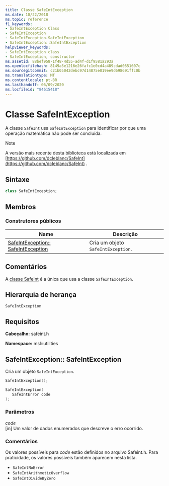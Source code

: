 ```yaml
---
title: Classe SafeIntException
ms.date: 10/22/2018
ms.topic: reference
f1_keywords:
- SafeIntException Class
- SafeIntException
- SafeIntException.SafeIntException
- SafeIntException::SafeIntException
helpviewer_keywords:
- SafeIntException class
- SafeIntException, constructor
ms.assetid: 88bef958-1f48-4d55-ad4f-d1f9581a293a
ms.openlocfilehash: 8149a5e1216e26fafc1e0cd4a489cdad0551607c
ms.sourcegitcommit: c21b05042debc97d14875e019ee9d698691ffc0b
ms.translationtype: MT
ms.contentlocale: pt-BR
ms.lasthandoff: 06/09/2020
ms.locfileid: "84615418"
---
```

# <a name="safeintexception-class"></a>Classe SafeIntException

A classe `SafeInt` usa `SafeIntException` para identificar por que uma operação matemática não pode ser concluída.

> [!NOTE]
> A versão mais recente desta biblioteca está localizada em [https://github.com/dcleblanc/SafeInt](https://github.com/dcleblanc/SafeInt) .

## <a name="syntax"></a>Sintaxe

```cpp
class SafeIntException;
```

## <a name="members"></a>Membros

### <a name="public-constructors"></a>Construtores públicos

Name                                                    | Descrição
------------------------------------------------------- | ------------------------------------
[SafeIntException:: SafeIntException](#safeintexception) | Cria um objeto `SafeIntException`.

## <a name="remarks"></a>Comentários

A [classe SafeInt](safeint-class.md) é a única que usa a classe `SafeIntException`.

## <a name="inheritance-hierarchy"></a>Hierarquia de herança

`SafeIntException`

## <a name="requirements"></a>Requisitos

**Cabeçalho:** safeint.h

**Namespace:** msl::utilities

## <a name="safeintexceptionsafeintexception"></a><a name="safeintexception"></a>SafeIntException:: SafeIntException

Cria um objeto `SafeIntException`.

```cpp
SafeIntException();

SafeIntException(
   SafeIntError code
);
```

### <a name="parameters"></a>Parâmetros

*code*<br/>
[in] Um valor de dados enumerados que descreve o erro ocorrido.

### <a name="remarks"></a>Comentários

Os valores possíveis para *code* estão definidos no arquivo Safeint.h. Para praticidade, os valores possíveis também aparecem nesta lista.

- `SafeIntNoError`
- `SafeIntArithmeticOverflow`
- `SafeIntDivideByZero`
